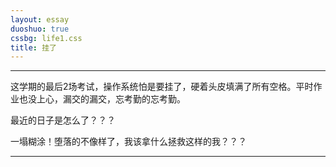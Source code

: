 ```yaml
---
layout: essay
duoshuo: true
cssbg: life1.css
title: 挂了
---
```


----------

这学期的最后2场考试，操作系统怕是要挂了，硬着头皮填满了所有空格。平时作业也没上心，漏交的漏交，忘考勤的忘考勤。


最近的日子是怎么了？？？


一塌糊涂！堕落的不像样了，我该拿什么拯救这样的我？？？

---------


